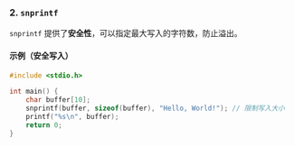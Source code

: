 ### **2. `snprintf`**
`snprintf` 提供了**安全性**，可以指定最大写入的字符数，防止溢出。

#### **示例（安全写入）**
```c
#include <stdio.h>

int main() {
    char buffer[10];
    snprintf(buffer, sizeof(buffer), "Hello, World!"); // 限制写入大小
    printf("%s\n", buffer);  
    return 0;
}
```